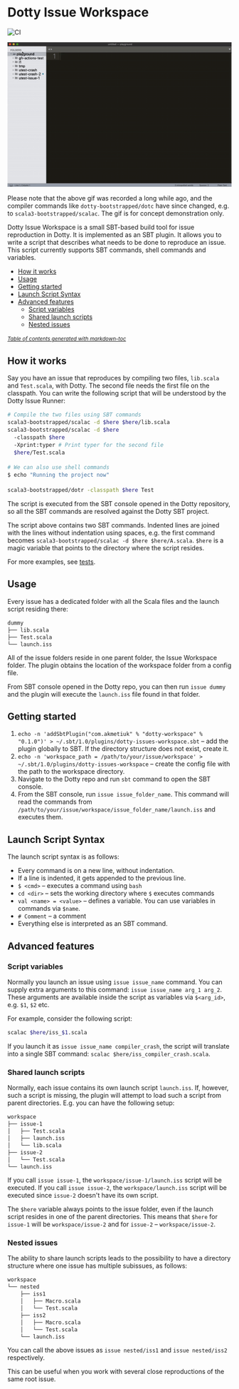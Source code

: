 # Dotty Issue Workspace
![CI](https://github.com/anatoliykmetyuk/dotty-issue-workspace/workflows/CI/badge.svg)

<p align="center">
  <img src="demo.gif">
</p>

Please note that the above gif was recorded a long while ago, and the compiler commands like `dotty-bootstrapped/dotc` have since changed, e.g. to `scala3-bootstrapped/scalac`. The gif is for concept demonstration only.

Dotty Issue Workspace is a small SBT-based build tool for issue reproduction in Dotty. It is implemented as an SBT plugin. It allows you to write a script that describes what needs to be done to reproduce an issue. This script currently supports SBT commands, shell commands and variables.

- [How it works](#how-it-works)
- [Usage](#usage)
- [Getting started](#getting-started)
- [Launch Script Syntax](#launch-script-syntax)
- [Advanced features](#advanced-features)
  * [Script variables](#script-variables)
  * [Shared launch scripts](#shared-launch-scripts)
  * [Nested issues](#nested-issues)

<small><i><a href='http://ecotrust-canada.github.io/markdown-toc/'>Table of contents generated with markdown-toc</a></i></small>

## How it works
Say you have an issue that reproduces by compiling two files, `lib.scala` and `Test.scala`, with Dotty. The second file needs the first file on the classpath. You can write the following script that will be understood by the Dotty Issue Runner:

```bash
# Compile the two files using SBT commands
scala3-bootstrapped/scalac -d $here $here/lib.scala
scala3-bootstrapped/scalac -d $here
  -classpath $here
  -Xprint:typer # Print typer for the second file
  $here/Test.scala

# We can also use shell commands
$ echo "Running the project now"

scala3-bootstrapped/dotr -classpath $here Test
```

The script is executed from the SBT console opened in the Dotty repository, so all the SBT commands are resolved against the Dotty SBT project.

The script above contains two SBT commands. Indented lines are joined with the lines without indentation using spaces, e.g. the first command becomes `scala3-bootstrapped/scalac -d $here $here/A.scala`. `$here` is a magic variable that points to the directory where the script resides.

For more examples, see [tests](https://github.com/anatoliykmetyuk/dotty-issue-workspace/tree/master/src/test/scala/dotty/workspace/core).

## Usage
Every issue has a dedicated folder with all the Scala files and the launch script residing there:

```
dummy
├── lib.scala
├── Test.scala
└── launch.iss
```

All of the issue folders reside in one parent folder, the Issue Workspace folder. The plugin obtains the location of the workspace folder from a config file.

From SBT console opened in the Dotty repo, you can then run `issue dummy` and the plugin will execute the `launch.iss` file found in that folder.

## Getting started
1. `echo -n 'addSbtPlugin("com.akmetiuk" % "dotty-workspace" % "0.1.0")' > ~/.sbt/1.0/plugins/dotty-issues-workspace.sbt` – add the plugin globally to SBT. If the directory structure does not exist, create it.
2. `echo -n 'workspace_path = /path/to/your/issue/workspace' > ~/.sbt/1.0/plugins/dotty-issues-workspace` – create the config file with the path to the workspace directory.
3. Navigate to the Dotty repo and run `sbt` command to open the SBT console.
4. From the SBT console, run `issue issue_folder_name`. This command will read the commands from `/path/to/your/issue/workspace/issue_folder_name/launch.iss` and executes them.

## Launch Script Syntax
The launch script syntax is as follows:

- Every command is on a new line, without indentation.
- If a line is indented, it gets appended to the previous line.
- `$ <cmd>` – executes a command using `bash`
- `cd <dir>` – sets the working directory where `$` executes commands
- `val <name> = <value>` – defines a variable. You can use variables in commands via `$name`.
- `# Comment` – a comment
- Everything else is interpreted as an SBT command.

## Advanced features
### Script variables
Normally you launch an issue using `issue issue_name` command. You can supply extra arguments to this command: `issue issue_name arg_1 arg_2`. These arguments are available inside the script as variables via `$<arg_id>`, e.g. `$1`, `$2` etc.

For example, consider the following script:

```bash
scalac $here/iss_$1.scala
```

If you launch it as `issue issue_name compiler_crash`, the script will translate into a single SBT command: `scalac $here/iss_compiler_crash.scala`.

### Shared launch scripts
Normally, each issue contains its own launch script `launch.iss`. If, however, such a script is missing, the plugin will attempt to load such a script from parent directories. E.g. you can have the following setup:

```
workspace
├── issue-1
│   ├── Test.scala
│   ├── launch.iss
│   └── lib.scala
├── issue-2
│   └── Test.scala
└── launch.iss
```

If you call `issue issue-1`, the `workspace/issue-1/launch.iss` script will be executed. If you call `issue issue-2`, the `workspace/launch.iss` script will be executed since `issue-2` doesn't have its own script.

The `$here` variable always points to the issue folder, even if the launch script resides in one of the parent directories. This means that `$here` for `issue-1` will be `workspace/issue-2` and for `issue-2` – `workspace/issue-2`.

### Nested issues
The ability to share launch scripts leads to the possibility to have a directory structure where one issue has multiple subissues, as follows:

```
workspace
└── nested
    ├── iss1
    │   ├── Macro.scala
    │   └── Test.scala
    ├── iss2
    │   ├── Macro.scala
    │   └── Test.scala
    └── launch.iss
```

You can call the above issues as `issue nested/iss1` and `issue nested/iss2` respectively.

This can be useful when you work with several close reproductions of the same root issue.
